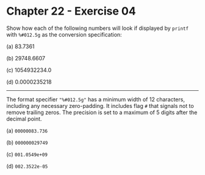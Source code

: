 # Chapter 22 - Exercise 04

Show how each of the following numbers will look if displayed by `printf` with
`%#012.5g` as the conversion specification:

(a) 83.7361 

(b) 29748.6607

(c) 1054932234.0

(d) 0.0000235218


---

The format specifier `"%#012.5g"` has a minimum width of 12 characters,
including any necessary zero-padding.  It includes flag `#` that signals not to
remove trailing zeros.  The precision is set to a maximum of 5 digits after the
decimal point.

(a) `00000083.736`

(b) `000000029749`

(c) `001.0549e+09`

(d) `002.3522e-05`
